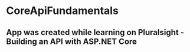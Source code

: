 # CoreApiFundamentals
## App was created while learning on Pluralsight - Building an API with ASP.NET Core